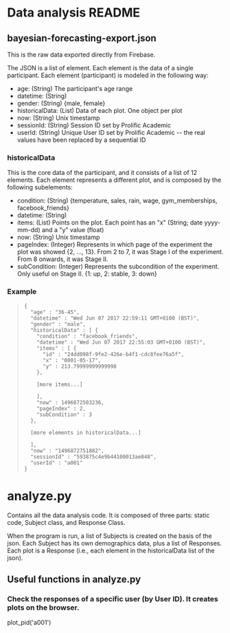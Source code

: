 # Data analysis README

## bayesian-forecasting-export.json

This is the raw data exported directly from Firebase.

The JSON is a list of element. Each element is the data of a single participant.
Each element (participant) is modeled in the following way:

- age: (String) The participant's age range
- datetime: (String)
- gender: (String) {male, female}
- historicalData: (List) Data of each plot. One object per plot
- now: (String) Unix timestamp
- sessionId: (String) Session ID set by Prolific Academic
- userId: (String) Unique User ID set by Prolific Academic -- the real values have been replaced by a sequential ID


### historicalData

This is the core data of the participant, and it consists of a list of 12 elements.
Each element represents a different plot, and is composed by the following subelements:

- condition: (String) {temperature, sales, rain, wage, gym_memberships, facebook_friends}
- datetime: (String)
- items: (List) Points on the plot. Each point has an "x" (String; date yyyy-mm-dd) and a "y" value (float)
- now: (String) Unix timestamp
- pageIndex: (Integer) Represents in which page of the experiment the plot was showed {2, ..., 13}. From 2 to 7, it was Stage I of the experiment. From 8 onwards, it was Stage II.
- subCondition: (Integer) Represents the subcondition of the experiment. Only useful on Stage II. {1: up, 2: stable, 3: down}

### Example

<blockquote>

    {
      "age" : "36-45",
      "datetime" : "Wed Jun 07 2017 22:59:11 GMT+0100 (BST)",
      "gender" : "male",
      "historicalData" : [ {
        "condition" : "facebook_friends",
        "datetime" : "Wed Jun 07 2017 22:55:03 GMT+0100 (BST)",
        "items" : [ {
          "id" : "24dd098f-9fe2-426e-b4f1-cdc8fee76a5f",
          "x" : "0001-05-17",
          "y" : 213.79999999999998
        },

        [more items...]

        ],
        "now" : 1496872503236,
        "pageIndex" : 2,
        "subCondition" : 3
      },

      [more elements in historicalData...]

      ],
      "now" : "1496872751882",
      "sessionId" : "593875c4e9b44100013ae848",
      "userId" : "a001"
    }

</blockquote>

# analyze.py

Contains all the data analysis code. It is composed of three parts: static code,
Subject class, and Response Class.

When the program is run, a list of Subjects is created on the basis of the json.
Each Subject has its own demographics data, plus a list of Responses. Each plot
is a Response (i.e., each element in the historicalData list of the json).

## Useful functions in analyze.py

### Check the responses of a specific user (by User ID). It creates plots on the browser.
plot_pid('a001')

